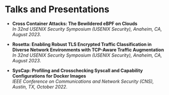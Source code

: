 # Talks and Presentations
- **Cross Container Attacks: The Bewildered eBPF on Clouds**<br>
*In 32nd USENIX Security Symposium (USENIX Security), Anaheim, CA, August 2023*.

- **Rosetta: Enabling Robust TLS Encrypted Traffic Classification in Diverse Network Environments with TCP-Aware Traffic Augmentation**<br>
*In 32nd USENIX Security Symposium (USENIX Security), Anaheim, CA, August 2023*.

- **SysCap: Profiling and Crosschecking Syscall and Capability Configurations for Docker Images**<br>
*IEEE Conference on Communications and Network Security (CNS), Austin, TX, October 2022*.
